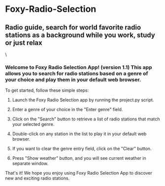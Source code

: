 # Foxy-Radio-Selection
## Radio guide, search for world favorite radio stations as a background while you work, study or just relax
\



### Welcome to Foxy Radio Selection App! (version 1.1) This app allows you to search for radio stations based on a genre of your choice and play them in your default web browser.
To get started, follow these simple steps:

1. Launch the Foxy Radio Selection app by running the project.py script.

2. Enter a genre of your choice in the "Enter genre" field.

3. Click on the "Search" button to retrieve a list of radio stations that match your selected genre.

4. Double-click on any station in the list to play it in your default web browser.

5. If you want to clear the genre entry field, click on the "Clear" button.

6. Press "Show weather" button, and you will see current weather in separate window. 



That's it! We hope you enjoy using Foxy Radio Selection App to discover new and exciting radio stations.
